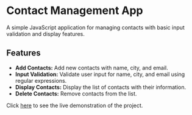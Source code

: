 # Contact Management App

A simple JavaScript application for managing contacts with basic input validation and display features.

## Features

- **Add Contacts:** Add new contacts with name, city, and email.
- **Input Validation:** Validate user input for name, city, and email using regular expressions.
- **Display Contacts:** Display the list of contacts with their information.
- **Delete Contacts:** Remove contacts from the list.

Click [here]() to see the live demonstration of the project.
